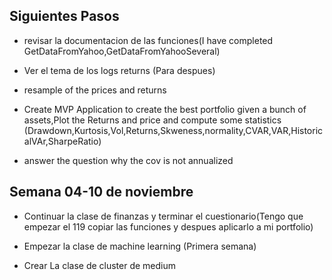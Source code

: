 ## Siguientes Pasos

* revisar la documentacion de las funciones(I have completed GetDataFromYahoo,GetDataFromYahooSeveral)

* Ver el tema de los logs returns (Para despues)

* resample of the prices and returns 

* Create MVP Application to create the best portfolio given a bunch of assets,Plot the Returns and price and compute some statistics (Drawdown,Kurtosis,Vol,Returns,Skweness,normality,CVAR,VAR,HistoricalVAr,SharpeRatio)

* answer the question why the cov is not annualized


## Semana 04-10 de noviembre

* Continuar la clase de finanzas y terminar el cuestionario(Tengo que empezar el 119 copiar las funciones y despues aplicarlo a mi portfolio)

* Empezar la clase de machine learning (Primera semana)

* Crear La clase de cluster de medium

